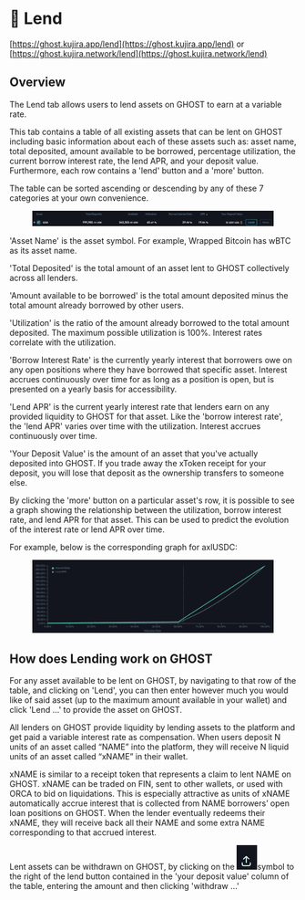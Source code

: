 # 📒 Lend

[https://ghost.kujira.app/lend](https://ghost.kujira.app/lend) or [https://ghost.kujira.network/lend](https://ghost.kujira.network/lend)

## Overview

The Lend tab allows users to lend assets on GHOST to earn at a variable rate.&#x20;

This tab contains a table of all existing assets that can be lent on GHOST including basic information about each of these assets such as: asset name, total deposited, amount available to be borrowed, percentage utilization, the current borrow interest rate, the lend APR, and your deposit value. Furthermore, each row contains a 'lend' button and a 'more' button.

The table can be sorted ascending or descending by any of these 7 categories at your own convenience.&#x20;

<figure><img src="../../.gitbook/assets/Lend Table.png" alt=""><figcaption></figcaption></figure>

'Asset Name' is the asset symbol. For example, Wrapped Bitcoin has wBTC as its asset name.

'Total Deposited' is the total amount of an asset lent to GHOST collectively across all lenders.

'Amount available to be borrowed' is the total amount deposited minus the total amount already borrowed by other users.

'Utilization' is the ratio of the amount already borrowed to the total amount deposited. The maximum possible utilization is 100%. Interest rates correlate with the utilization.&#x20;

'Borrow Interest Rate' is the currently yearly interest that borrowers owe on any open positions where they have borrowed that specific asset. Interest accrues continuously over time for as long as a position is open, but is presented on a yearly basis for accessibility.&#x20;

'Lend APR' is the current yearly interest rate that lenders earn on any provided liquidity to GHOST for that asset. Like the 'borrow interest rate', the 'lend APR' varies over time with the utilization. Interest accrues continuously over time.&#x20;

'Your Deposit Value' is the amount of an asset that you've actually deposited into GHOST. If you trade away the xToken receipt for your deposit, you will lose that deposit as the ownership transfers to someone else. &#x20;

By clicking the 'more' button on a particular asset's row, it is possible to see a graph showing the relationship between the utilization, borrow interest rate, and lend APR for that asset. This can be used to predict the evolution of the interest rate or lend APR over time.

For example, below is the corresponding graph for axlUSDC:

<figure><img src="../../.gitbook/assets/RelationshipChart.png" alt=""><figcaption></figcaption></figure>

## How does Lending work on GHOST

For any asset available to be lent on GHOST, by navigating to that row of the table, and clicking on 'Lend', you can then enter however much you would like of said asset (up to the maximum amount available in your wallet) and click 'Lend ...' to provide the asset on GHOST.

All lenders on GHOST provide liquidity by lending assets to the platform and get paid a variable interest rate as compensation. When users deposit N units of an asset called “NAME” into the platform, they will receive N liquid units of an asset called “xNAME” in their wallet.&#x20;

xNAME is similar to a receipt token that represents a claim to lent NAME on GHOST. xNAME can be traded on FIN, sent to other wallets, or used with ORCA to bid on liquidations. This is especially attractive as units of xNAME automatically accrue interest that is collected from NAME borrowers’ open loan positions on GHOST. When the lender eventually redeems their xNAME, they will receive back all their NAME and some extra NAME corresponding to that accrued interest.

Lent assets can be withdrawn on GHOST, by clicking on the ![](<../../.gitbook/assets/image (54).png>)symbol to the right of the lend button contained in the 'your deposit value' column of the table, entering the amount and then clicking 'withdraw ...'

